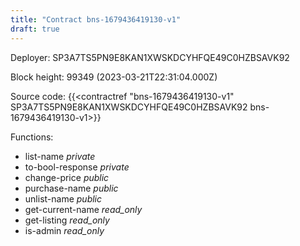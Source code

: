 ```yaml
---
title: "Contract bns-1679436419130-v1"
draft: true
---
```

Deployer: SP3A7TS5PN9E8KAN1XWSKDCYHFQE49C0HZBSAVK92


 



Block height: 99349 (2023-03-21T22:31:04.000Z)

Source code: {{<contractref "bns-1679436419130-v1" SP3A7TS5PN9E8KAN1XWSKDCYHFQE49C0HZBSAVK92 bns-1679436419130-v1>}}

Functions:

* list-name _private_
* to-bool-response _private_
* change-price _public_
* purchase-name _public_
* unlist-name _public_
* get-current-name _read_only_
* get-listing _read_only_
* is-admin _read_only_
